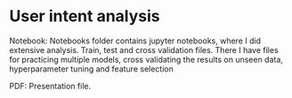 # User intent analysis

Notebook: Notebooks folder contains jupyter notebooks, where I did extensive analysis. Train, test and cross validation files. There I have files for practicing multiple models, cross validating the results on unseen data, hyperparameter tuning and feature selection

PDF: Presentation file.
